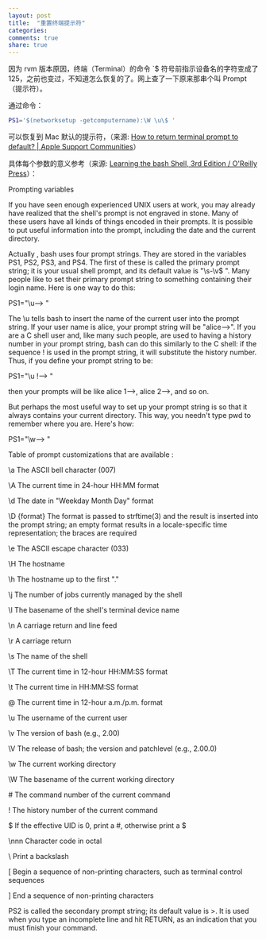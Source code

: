 ```yaml
---
layout: post
title:  "重置终端提示符"
categories:
comments: true
share: true
---
```


因为 rvm 版本原因，终端（Terminal）的命令 `$ 符号前指示设备名的字符变成了
 125，之前也变过，不知道怎么恢复的了。网上查了一下原来那串个叫 Prompt（提示符）。

通过命令：

```bash
PS1='$(networksetup -getcomputername):\W \u\$ '
```

可以恢复到 Mac 默认的提示符，（来源: [How to return terminal prompt to default? \| Apple Support Communities](https://discussions.apple.com/thread/3617486)）

具体每个参数的意义参考（来源: [Learning the bash Shell, 3rd Edition / O'Reilly Press](http://shop.oreilly.com/product/9780596009656.do)）：

Prompting variables

If you have seen enough experienced UNIX users at work, you may already have realized that the shell's prompt is not engraved in stone. Many of these users have all kinds of things encoded in their prompts. It is possible to put useful information into the prompt, including the date and the current directory.

Actually , bash uses four prompt strings. They are stored in the variables PS1, PS2, PS3, and PS4. The first of these is called the primary prompt string; it is your usual shell prompt, and its default value is "\s-\v\$ ". Many people like to set their primary prompt string to something containing their login name. Here is one way to do this:

PS1="\u--> "

The \u tells bash to insert the name of the current user into the prompt string. If your user name is alice, your prompt string will be "alice—>". If you are a C shell user and, like many such people, are used to having a history number in your prompt string, bash can do this similarly to the C shell: if the sequence \! is used in the prompt string, it will substitute the history number. Thus, if you define your prompt string to be:

PS1="\u \!--> "

then your prompts will be like alice 1—>, alice 2—>, and so on.

But perhaps the most useful way to set up your prompt string is so that it always contains your current directory. This way, you needn't type pwd to remember where you are. Here's how:

PS1="\w--> "


Table of prompt customizations that are available :

\a  The ASCII bell character (007)

\A  The current time in 24-hour HH:MM format

\d  The date in "Weekday Month Day" format

\D {format} The format is passed to strftime(3) and the result is inserted into the prompt string; an empty format results in a locale-specific time representation; the braces are required

\e  The ASCII escape character (033)

\H  The hostname

\h  The hostname up to the first "."

\j  The number of jobs currently managed by the shell

\l  The basename of the shell's terminal device name

\n  A carriage return and line feed

\r  A carriage return

\s  The name of the shell

\T  The current time in 12-hour HH:MM:SS format

\t  The current time in HH:MM:SS format

\@  The current time in 12-hour a.m./p.m. format

\u  The username of the current user

\v  The version of bash (e.g., 2.00)

\V  The release of bash; the version and patchlevel (e.g., 2.00.0)

\w  The current working directory

\W  The basename of the current working directory

\#  The command number of the current command

\!  The history number of the current command

\$  If the effective UID is 0, print a #, otherwise print a $

\nnn    Character code in octal

\\  Print a backslash

\[  Begin a sequence of non-printing characters, such as terminal control sequences

\]  End a sequence of non-printing characters

PS2 is called the secondary prompt string; its default value is >. It is used when you type an incomplete line and hit RETURN, as an indication that you must finish your command.
